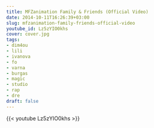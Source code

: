 ```yaml
---
title: MFZanimation Family & Friends (Official Video)
date: 2014-10-11T16:26:39+03:00
slug: mfzanimation-family-friends-official-video
youtube_id: Lz5zYIO0khs
cover: cover.jpg
tags:
- dim4ou
- lili
- ivanova
- fo
- varna
- burgas
- magic
- studio
- rap
- dre
draft: false
---
```


{{< youtube Lz5zYIO0khs >}}
